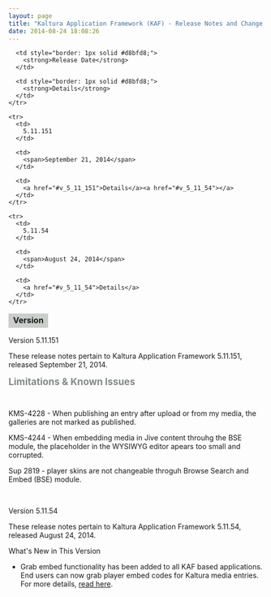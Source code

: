 ```yaml
---
layout: page
title: "Kaltura Application Framework (KAF) - Release Notes and Change Log"
date: 2014-08-24 18:08:26
---
```


<table border="0">
  <tbody>
    <tr style="background-color: #c8cfc9;">
      <td style="border: 1px solid #d8bfd8;">
        <strong>Version</strong>
      </td>
      
      <td style="border: 1px solid #d8bfd8;">
        <strong>Release Date</strong>
      </td>
      
      <td style="border: 1px solid #d8bfd8;">
        <strong>Details</strong>
      </td>
    </tr>
    
    <tr>
      <td>
        5.11.151
      </td>
      
      <td>
        <span>September 21, 2014</span>
      </td>
      
      <td>
        <a href="#v_5_11_151">Details</a><a href="#v_5_11_54"></a>
      </td>
    </tr>
    
    <tr>
      <td>
        5.11.54
      </td>
      
      <td>
        <span>August 24, 2014</span>
      </td>
      
      <td>
        <a href="#v_5_11_54">Details</a>
      </td>
    </tr>
  </tbody>
</table>

<p class="mce-heading-2">
  <a name="v_5_11_151"></a>Version 5.11.151
</p>

These release notes pertain to Kaltura Application Framework 5.11.151, released September 21, 2014.

<span style="color: #828a8c; font-size: 14pt; font-weight: bold;">Limitations & Known Issues</span>

<code class="mce-heading-2 mce-heading-3 mce-note-graphic mce-sub-heading">&nbsp;</code>

<span>KMS-4228 - When publishing an entry after upload or from my media, the galleries are not marked as published.</span>

<span>KMS-4244 - When embedding media in Jive content throuhg the <span>BSE module, the placeholder in the WYSIWYG editor apears too small and corrupted.</span></span>

<span>Sup 2819 - player skins are not changeable throguh Browse Search and Embed (BSE) module.</span>

<p class="mce-heading-2 mce-note-graphic">
   
</p>

<p class="mce-heading-2">
  <a name="v_5_11_54"></a>Version 5.11.54
</p>

<span>These release notes pertain to Kaltura Application Framework 5.11.54, released August 24, 2014.</span>

<p class="mce-heading-3">
  <span>What's New in This Version</span>
</p>

*   Grab embed functionality has been added to all KAF based applications. End users can now grab player embed codes for Kaltura media entries. For more details, [read here][1].

 [1]: http://knowledge.kaltura.com/embed-option-added-kaf

 